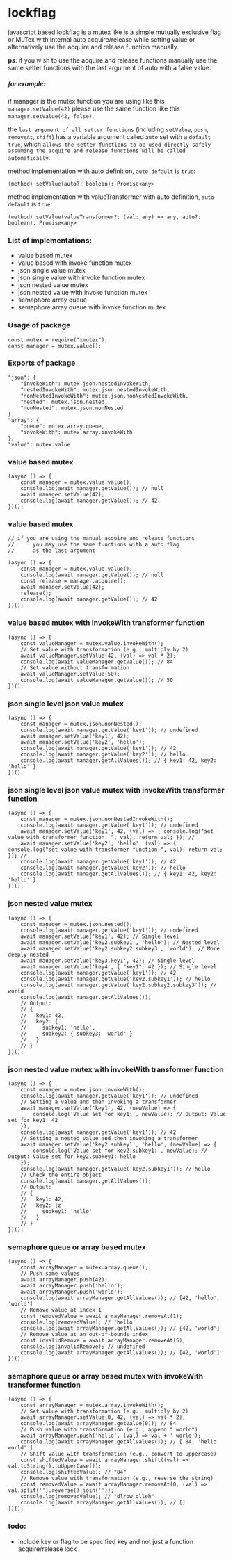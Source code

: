 # lockflag
javascript based lockflag is a mutex like is a simple mutually exclusive flag or MuTex with internal auto acquire/release while setting value or alternatively use the acquire and release function manually. 

<b>ps</b>: if you wish to use the acquire and release functions manually use the same setter functions with the last argument of auto with a false value.

##### for example: 
if manager is the mutex function you are using like this `manager.setValue(42)` please use the same function like this `manager.setValue(42, false)`. 


the `last argument of all setter functions` (including `setValue`, `push`, `removeAt`, `shift`) has a variable argument called `auto` set with a `default true`, which `allows the setter functions to be used directly safely assuming the acquire and release functions will be called automatically`. 



method implementation with auto definition, `auto default` is `true`:

`(method) setValue(auto?: boolean): Promise<any>`



method implementation with valueTransformer with auto definition, `auto default` is `true`:

`(method) setValue(valueTransformer?: (val: any) => any, auto?: boolean): Promise<any>`


### List of implementations:

- value based mutex 
- value based with invoke function mutex
- json single value mutex 
- json single value with invoke function mutex
- json nested value mutex 
- json nested value with invoke function mutex
- semaphore array queue 
- semaphore array queue with invoke function mutex 


### Usage of package

```
const mutex = require("xmutex");
const manager = mutex.value();
```

### Exports of package

```
"json": {
    "invokeWith": mutex.json.nestedInvokeWith,
    "nestedInvokeWith": mutex.json.nestedInvokeWith,
    "nonNestedInvokeWith": mutex.json.nonNestedInvokeWith,
    "nested": mutex.json.nested,
    "nonNested": mutex.json.nonNested
},
"array": {
    "queue": mutex.array.queue,
    "invokeWith": mutex.array.invokeWith
},
"value": mutex.value
```

### value based mutex

```
(async () => {
    const manager = mutex.value.value();
    console.log(await manager.getValue()); // null
    await manager.setValue(42);
    console.log(await manager.getValue()); // 42
})();
```


### value based mutex

```
// if you are using the manual acquire and release functions 
//      you may use the same functions with a auto flag 
//      as the last argument 

(async () => {
    const manager = mutex.value.value();
    console.log(await manager.getValue()); // null
    const release = manager.acquire();
    await manager.setValue(42);
    release();
    console.log(await manager.getValue()); // 42
})();
```

### value based mutex with invokeWith transformer function

```
(async () => {
    const valueManager = mutex.value.invokeWith();
    // Set value with transformation (e.g., multiply by 2)
    await valueManager.setValue(42, (val) => val * 2);
    console.log(await valueManager.getValue()); // 84
    // Set value without transformation
    await valueManager.setValue(50);
    console.log(await valueManager.getValue()); // 50
})();
```


### json single level json value mutex 

```
(async () => {
    const manager = mutex.json.nonNested();
    console.log(await manager.getValue('key1')); // undefined
    await manager.setValue('key1', 42);
    await manager.setValue('key2', 'hello');
    console.log(await manager.getValue('key1')); // 42
    console.log(await manager.getValue('key2')); // hello
    console.log(await manager.getAllValues()); // { key1: 42, key2: 'hello' }
})();
```


### json single level json value mutex with invokeWith transformer function

```
(async () => {
    const manager = mutex.json.nonNestedInvokeWith();
    console.log(await manager.getValue('key1')); // undefined
    await manager.setValue('key1', 42, (val) => { console.log("set value with transformer function: ", val); return val; }); // 
    await manager.setValue('key2', 'hello', (val) => { console.log("set value with transformer function:", val); return val; }); // 
    console.log(await manager.getValue('key1')); // 42
    console.log(await manager.getValue('key2')); // hello
    console.log(await manager.getAllValues()); // { key1: 42, key2: 'hello' }
})();
```


### json nested value mutex 

```
(async () => {
    const manager = mutex.json.nested();
    console.log(await manager.getValue('key1')); // undefined
    await manager.setValue('key1', 42); // Single level
    await manager.setValue('key2.subkey1', 'hello'); // Nested level
    await manager.setValue('key2.subkey2.subkey3', 'world'); // More deeply nested
    await manager.setValue('key3.key1', 42); // Single level
    await manager.setValue('key4', { "key1": 42 }); // Single level
    console.log(await manager.getValue('key1')); // 42
    console.log(await manager.getValue('key2.subkey1')); // hello
    console.log(await manager.getValue('key2.subkey2.subkey3')); // world
    console.log(await manager.getAllValues());
    // Output:
    // {
    //   key1: 42,
    //   key2: {
    //     subkey1: 'hello',
    //     subkey2: { subkey3: 'world' }
    //   }
    // }
})();
```


### json nested value mutex with invokeWith transformer function

```
(async () => {
    const manager = mutex.json.invokeWith();
    console.log(await manager.getValue('key1')); // undefined
    // Setting a value and then invoking a transformer
    await manager.setValue('key1', 42, (newValue) => {
        console.log('Value set for key1:', newValue); // Output: Value set for key1: 42
    });
    console.log(await manager.getValue('key1')); // 42
    // Setting a nested value and then invoking a transformer
    await manager.setValue('key2.subkey1', 'hello', (newValue) => {
        console.log('Value set for key2.subkey1:', newValue); // Output: Value set for key2.subkey1: hello
    });
    console.log(await manager.getValue('key2.subkey1')); // hello
    // Check the entire object
    console.log(await manager.getAllValues());
    // Output:
    // {
    //   key1: 42,
    //   key2: {z
    //     subkey1: 'hello'
    //   }
    // }
})();
```


### semaphore queue or array based mutex

```
(async () => {
    const arrayManager = mutex.array.queue();
    // Push some values
    await arrayManager.push(42);
    await arrayManager.push('hello');
    await arrayManager.push('world');
    console.log(await arrayManager.getAllValues()); // [42, 'hello', 'world']
    // Remove value at index 1
    const removedValue = await arrayManager.removeAt(1);
    console.log(removedValue); // 'hello'
    console.log(await arrayManager.getAllValues()); // [42, 'world']
    // Remove value at an out-of-bounds index
    const invalidRemove = await arrayManager.removeAt(5);
    console.log(invalidRemove); // undefined
    console.log(await arrayManager.getAllValues()); // [42, 'world']
})();
```


### semaphore queue or array based mutex with invokeWith transformer function

```
(async () => {
    const arrayManager = mutex.array.invokeWith();
    // Set value with transformation (e.g., multiply by 2)
    await arrayManager.setValue(0, 42, (val) => val * 2);
    console.log(await arrayManager.getValue(0)); // 84
    // Push value with transformation (e.g., append " world")
    await arrayManager.push('hello', (val) => val + ' world');
    console.log(await arrayManager.getAllValues()); // [ 84, 'hello world' ]
    // Shift value with transformation (e.g., convert to uppercase)
    const shiftedValue = await arrayManager.shift((val) => val.toString().toUpperCase());
    console.log(shiftedValue); // "84"
    // Remove value with transformation (e.g., reverse the string)
    const removedValue = await arrayManager.removeAt(0, (val) => val.split('').reverse().join(''));
    console.log(removedValue); // "dlrow olleh"
    console.log(await arrayManager.getAllValues()); // []
})();
```


### todo:


- include key or flag to be specified key and not just a function acquire/release lock


